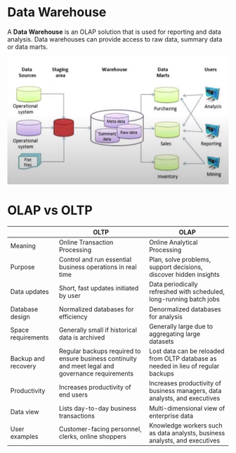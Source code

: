 # Data Warehouse

A **Data Warehouse** is an OLAP solution that is used for reporting and data analysis. Data warehouses can provide access to raw data, summary data or data marts.

![data warehouse](res/data-warehouse.png)

# OLAP vs OLTP

| | OLTP | OLAP |
|---|---|---|
| Meaning | Online Transaction Processing | Online Analytical Processing |
| Purpose | Control and run essential business operations in real time | Plan, solve problems, support decisions, discover hidden insights|
| Data updates | Short, fast updates initiated by user | Data periodically refreshed with scheduled, long-running batch jobs |
| Database design | Normalized databases for efficiency | Denormalized databases for analysis |
| Space requirements | Generally small if historical data is archived | Generally large due to aggregating large datasets |
| Backup and recovery | Regular backups required to ensure business continuity and meet legal and governance requirements | Lost data can be reloaded from OLTP database as needed in lieu of regular backups |
| Productivity | Increases productivity of end users | Increases productivity of business managers, data analysts, and executives |
| Data view | Lists day-to-day business transactions | Multi-dimensional view of enterprise data |
| User examples | Customer-facing personnel, clerks, online shoppers | Knowledge workers such as data analysts, business analysts, and executives |